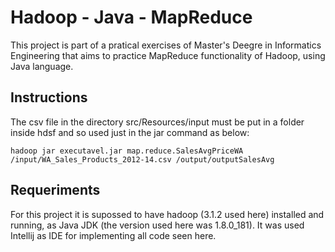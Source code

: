 # Hadoop - Java - MapReduce

This project is part of a pratical exercises of Master's Deegre in Informatics Engineering that aims to practice MapReduce functionality of Hadoop, using Java language.

## Instructions

The csv file in the directory src/Resources/input must be put in a folder inside hdsf and so used just in the jar command as below:

`hadoop jar executavel.jar map.reduce.SalesAvgPriceWA /input/WA_Sales_Products_2012-14.csv /output/outputSalesAvg`

## Requeriments

For this project it is supossed to have hadoop (3.1.2 used here) installed and running, as Java JDK (the version used here was 1.8.0_181). It was used Intellij as IDE for implementing all code seen here.
